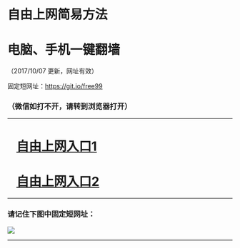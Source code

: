 ﻿# 自由上网简易方法

# 电脑、手机一键翻墙

（2017/10/07 更新，网址有效）

固定短网址：https://git.io/free99

### （微信如打不开，请转到浏览器打开）


***





# &nbsp;&nbsp; <a href="http://ft193231805.fwq-tz-1001.info/fwqtz01.html?t=100700110147 " target="_blank">自由上网入口1</a>
# &nbsp;&nbsp; <a href="http://ft1974721532.fwq-tz-1002.info/fwqtz02.html?t=100700110109 " target="_blank">自由上网入口2</a>
***

### 请记住下图中固定短网址：

<img src="https://s3-us-west-2.amazonaws.com/fwq-1001/yjfq-20170905okok.png" /> 


***

